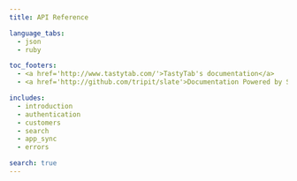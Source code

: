 ```yaml
---
title: API Reference

language_tabs:
  - json
  - ruby

toc_footers:
  - <a href='http://www.tastytab.com/'>TastyTab's documentation</a>
  - <a href='http://github.com/tripit/slate'>Documentation Powered by Slate</a>

includes:
  - introduction
  - authentication
  - customers
  - search
  - app_sync
  - errors

search: true
---
```


